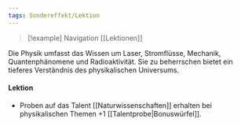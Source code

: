 ```yaml
---
tags: Sondereffekt/Lektion
---
```

> [!example] Navigation 
>  [[Lektionen]]

Die Physik umfasst das Wissen um Laser, Stromflüsse, Mechanik, Quantenphänomene und Radioaktivität. Sie zu beherrschen bietet ein tieferes Verständnis des physikalischen Universums.

#### Lektion
- Proben auf das Talent [[Naturwissenschaften]] erhalten bei physikalischen Themen +1 [[Talentprobe|Bonuswürfel]].